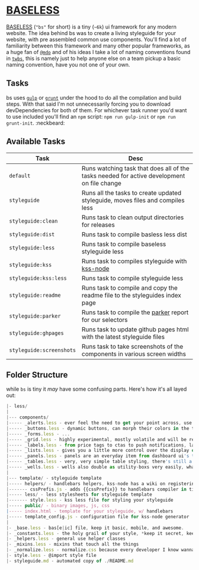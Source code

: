 # [BASELESS](http://dhigginbotham.github.io/baseless)
[BASELESS](https://github.com/dhigginbotham/baseless) (`"bs"` for short) is a tiny (`~6k`) ui framework for any modern website. The idea behind bs was to 
create a living styleguide for your website, with pre assembled common use components. You'll find a lot of familiarity between this framework and 
many other popular frameworks, as a huge fan of [`@mdo`](https://twitter.com/mdo) and of his ideas I take a lot of naming  conventions found in 
[`twbs`](https://github.com/twbs/bootstrap), this is namely just to help anyone else on a team pickup a basic naming convention, have you not one 
of your own.

## Tasks
bs uses [`gulp`](https://github.com/gulpjs/gulp) or [`grunt`](#) under the hood to do all the compilation and build steps. With that said I'm not unnecessarily forcing you to download devDependencies for both of them. For whichever
task runner you'd want to use included you'll find an `npm` script: `npm run gulp-init` or `npm run grunt-init`. :neckbeard:

## Available Tasks

| Task | Desc
| --- | --- |
| `default` | Runs watching task that does all of the tasks needed for active development on file change
| `styleguide` | Runs all the tasks to create updated styleguide, moves files and compiles less
| `styleguide:clean` | Runs task to clean output directories for releases
| `styleguide:dist` | Runs task to compile basless less dist
| `styleguide:less` | Runs task to compile baseless styleguide less
| `styleguide:kss` | Runs task to compiles styleguide with [kss-node](https://github.com/kss-node/kss-node)
| `styleguide:kss:less` | Runs task to compile styleguide less
| `styleguide:readme` | Runs task to compile and copy the readme file to the styleguides index page
| `styleguide:parker` | Runs task to compile the [parker](https://github.com/katiefenn/parker) report for our selectors
| `styleguide:ghpages` | Runs task to update github pages html with the latest styleguide files
| `styleguide:screenshots` | Runs task to take screenshots of the components in various screen widths

## Folder Structure
while `bs` is tiny it *may* have some confusing parts. Here's how it's all layed out:

```js
|- less/
|
|--- components/
|----- _alerts.less - ever feel the need to get your point across, use me.
|----- _buttons.less - dynamic buttons, can morph their colors in the time it takes you to mouseup
|----- _forms.less - ...
|----- _grid.less - highly experimental, mostly volatile and will be refactored 12 column grids
|----- _labels.less - from price tags to ctas to push notifications, labels wont let you down
|----- _lists.less - gives you a little more control over the display of your list items
|----- _panels.less - panels are an everyday item from dashboard ui's to user profiles, get 'em
|----- _tables.less - very, very simple table styling, there's still a time and place for tables
|----- _wells.less - wells also double as utility-boxs very easily, what you'd expect
|
|--- template/ - styleguide template
|----- helpers/ - handlebars helpers, kss-node has a wiki on registeringHerlpers in kss
|------- cssPrefis.js - adds {{cssPrefix}} to handlebars compiler in time to compile the html
|----- less/ - less stylesheets for styleguide template
|------- style.less - kss less file for styling your styleguide
|----- public/ - binary images, js, css
|----- index.html - template for your styleguide, w/ handlebars
|----- template_config.js - configuration file for kss-node generator
|
|- _base.less - bas[e|ic] file, keep it basic, mobile, and awesome.
|- _constants.less - the holy grail of your style, *keep it secret, keep it safe*
|- _helpers.less - general use helper classes
|- _mixins.less - mixins that touch all the things
|- _normalize.less - normalize.css because every developer I know wanna reinvent wheels, <3
|- style.less - @import style file
|- styleguide.md - automated copy of ./README.md
```